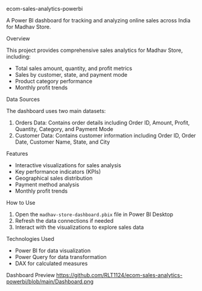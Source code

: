  ecom-sales-analytics-powerbi

A Power BI dashboard for tracking and analyzing online sales across India for Madhav Store.

Overview

This project provides comprehensive sales analytics for Madhav Store, including:
- Total sales amount, quantity, and profit metrics
- Sales by customer, state, and payment mode
- Product category performance
- Monthly profit trends

Data Sources

The dashboard uses two main datasets:
1. Orders Data: Contains order details including Order ID, Amount, Profit, Quantity, Category, and Payment Mode
2. Customer Data: Contains customer information including Order ID, Order Date, Customer Name, State, and City

Features

- Interactive visualizations for sales analysis
- Key performance indicators (KPIs)
- Geographical sales distribution
- Payment method analysis
- Monthly profit trends

How to Use

1. Open the `madhav-store-dashboard.pbix` file in Power BI Desktop
2. Refresh the data connections if needed
3. Interact with the visualizations to explore sales data

Technologies Used

- Power BI for data visualization
- Power Query for data transformation
- DAX for calculated measures

Dashboard Preview
https://github.com/RLT1124/ecom-sales-analytics-powerbi/blob/main/Dashboard.png

